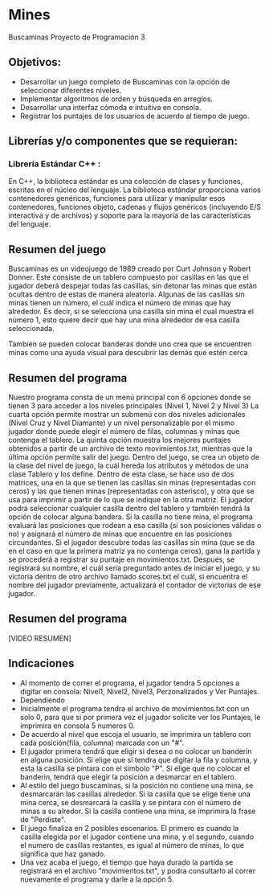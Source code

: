 # Mines
Buscaminas
Proyecto de Programación 3

## Objetivos:

- Desarrollar un juego completo de Buscaminas con la opción de seleccionar diferentes niveles.
- Implementar algoritmos de orden y búsqueda en arreglos.
-  Desarrollar una interfaz cómoda e intuitiva en consola.
-  Registrar los puntajes de los usuarios de acuerdo al tiempo de juego.

## Librerías y/o componentes que se requieran:
### Librería Estándar C++ :

En C++, la biblioteca estándar es una colección de clases y funciones, escritas en el núcleo del lenguaje. La biblioteca estándar proporciona varios contenedores genéricos, funciones para utilizar y manipular esos contenedores, funciones objeto, cadenas y flujos genéricos (incluyendo E/S interactiva y de archivos) y soporte para la mayoría de las características del lenguaje. 
 
## Resumen del juego 
Buscaminas es un videojuego de 1989 creado por Curt Johnson y Robert Donner. Este consiste de un tablero compuesto por casillas en las que el jugador deberá despejar todas las casillas, sin detonar las minas que están ocultas dentro de estas de manera aleatoria. Algunas de las casillas sin minas tienen un número, el cuál indica el número de minas que hay alrededor. Es decir, si se selecciona una casilla sin mina el cual muestra el número 1, esto quiere decir que hay una mina alrededor de esa casilla seleccionada.

También se pueden colocar banderas donde uno crea que se encuentren minas como una ayuda visual para descubrir las demás que estén cerca
## Resumen del programa

Nuestro programa consta de un menú principal con 6 opciones donde se tienen 3 para acceder a los niveles principales (Nivel 1, Nivel 2 y Nivel 3)
La cuarta opción permite mostrar un submenú con dos niveles adicionales (Nivel Cruz y Nivel Diamante) y un nivel personalizable por el mismo jugador donde puede elegir el número de filas, columnas y minas que contenga el tablero.
La quinta opción muestra los mejores puntajes obtenidos a partir de un archivo de texto movimientos.txt, mientras que la última opción permite salir del juego.
Dentro del juego, se crea un objeto de la clase del nivel de juego, la cuál hereda los atributos y métodos de una clase Tablero y los define. Dentro de esta clase, se hace uso de dos matrices, una en la que se tienen las casillas sin minas (representadas con ceros) y las que tienen minas (representadas con asterisco), y otra que se usa para imprimir a partir de lo que se indique en la otra matriz.
El jugador podrá seleccionar cualquier casilla dentro del tablero y también tendrá la opción de colocar alguna bandera. Si la casilla no tiene mina, el programa evaluará las posiciones que rodean a esa casilla (si son posiciones válidas o no) y asignará el número de minas que encuentre en las posiciones circundantes.
Si el jugador descubre todas las casillas sin mina (que se da en el caso en que la primera matriz ya no contenga ceros), gana la partida y se procederá a registrar su puntaje en movimientos.txt. Después, se registrará su nombre, el cuál sería preguntado antes de iniciar el juego, y su victoria dentro de otro archivo llamado scores.txt el cuál, si encuentra el nombre del jugador previamente, actualizará el contador de victorias de ese jugador.

## Resumen del programa
[VIDEO RESUMEN]

## Indicaciones
- Al momento de correr el programa, el jugador tendra 5 opciones a digitar en consola: Nivel1, Nivel2, Nivel3, Perzonalizados y Ver Puntajes.
- Dependiendo 
- Inicialmente el programa tendra el archivo de movimientos.txt con un solo 0, para que si por primera vez el jugador solicite ver los Puntajes, le imprimira en consola 5 numeros 0.
- De acuerdo al nivel que escoja el usuario, se imprimira un tablero con cada posición(fila, columna) marcada con un "#".
- El jugador primera tendrá que eligir si desea o no colocar un banderín en alguna posición. Si elige que sí tendra que digitar la fila y columna, y esta la casilla se pintara con el simbolo "P". Si elige que no colocar el banderin, tendrá que elegir la posición a desmarcar en el tablero.
- Al estilo del juego buscaminas, si la posición no contiene una mina, se desmarcarán las casillas alrededor. Si la casilla que se elige tiene una mina cerca, se desmarcará la casilla y se pintara con el número de minas a su alredor. Si la casilla contiene una mina, se imprimira la frase de "Perdiste".
- El juego finaliza en 2 posibles escenarios. El primero es cuando la casilla elegida por el jugador contiene una mina, y el segundo, cuando el numero de casillas restantes, es igual al número de minas, lo que significa que haz ganado.
- Una vez acaba el juego, el tiempo que haya durado la partida se registrará en el archivo "movimientos.txt", y podra consultarlo al correr nuevamente el programa y darle a la opción 5. 
